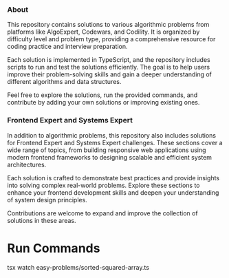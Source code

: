 ### About

This repository contains solutions to various algorithmic problems from
platforms like AlgoExpert, Codewars, and Codility. It is organized by difficulty
level and problem type, providing a comprehensive resource for coding practice
and interview preparation.

Each solution is implemented in TypeScript, and the repository includes scripts
to run and test the solutions efficiently. The goal is to help users improve
their problem-solving skills and gain a deeper understanding of different
algorithms and data structures.

Feel free to explore the solutions, run the provided commands, and contribute by
adding your own solutions or improving existing ones.

### Frontend Expert and Systems Expert

In addition to algorithmic problems, this repository also includes solutions for
Frontend Expert and Systems Expert challenges. These sections cover a wide range
of topics, from building responsive web applications using modern frontend
frameworks to designing scalable and efficient system architectures.

Each solution is crafted to demonstrate best practices and provide insights into
solving complex real-world problems. Explore these sections to enhance your
frontend development skills and deepen your understanding of system design
principles.

Contributions are welcome to expand and improve the collection of solutions in
these areas.

# Run Commands

<!-- run using hot reload for ts solutions -->

tsx watch easy-problems/sorted-squared-array.ts

